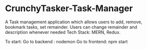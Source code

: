 # CrunchyTasker-Task-Manager
A Task management application which allows users to add, remove, bookmark tasks, set remainder.
Users can change remainder and description whenever needed
Tech Stack: MERN, Redux.

To start:
Go to backend : nodemon
Go to frontend: npm start
